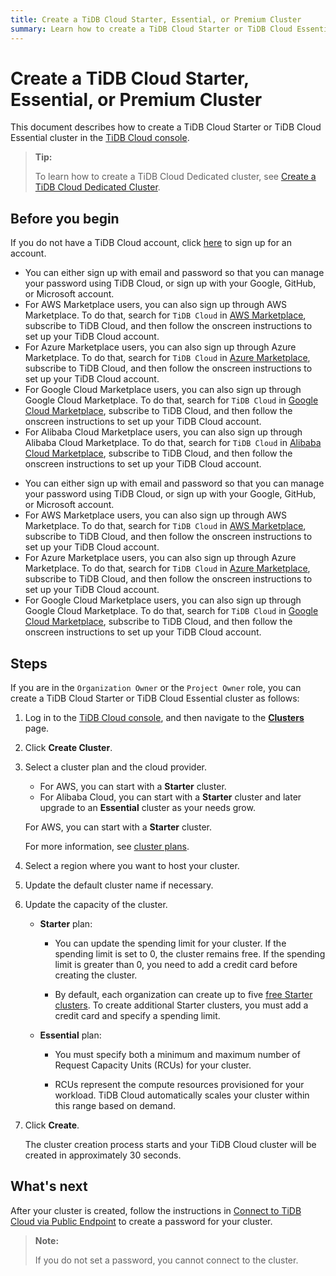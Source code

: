 ```yaml
---
title: Create a TiDB Cloud Starter, Essential, or Premium Cluster
summary: Learn how to create a TiDB Cloud Starter or TiDB Cloud Essential cluster.
---
```


# Create a TiDB Cloud Starter, Essential, or Premium Cluster

This document describes how to create a TiDB Cloud Starter or TiDB Cloud Essential cluster in the [TiDB Cloud console](https://tidbcloud.com/).

> **Tip:**
>
> To learn how to create a TiDB Cloud Dedicated cluster, see [Create a TiDB Cloud Dedicated Cluster](/tidb-cloud/create-tidb-cluster.md).

## Before you begin

If you do not have a TiDB Cloud account, click [here](https://tidbcloud.com/signup) to sign up for an account.

<CustomContent language="en,zh">

- You can either sign up with email and password so that you can manage your password using TiDB Cloud, or sign up with your Google, GitHub, or Microsoft account.
- For AWS Marketplace users, you can also sign up through AWS Marketplace. To do that, search for `TiDB Cloud` in [AWS Marketplace](https://aws.amazon.com/marketplace), subscribe to TiDB Cloud, and then follow the onscreen instructions to set up your TiDB Cloud account.
- For Azure Marketplace users, you can also sign up through Azure Marketplace. To do that, search for `TiDB Cloud` in [Azure Marketplace](https://azuremarketplace.microsoft.com), subscribe to TiDB Cloud, and then follow the onscreen instructions to set up your TiDB Cloud account.
- For Google Cloud Marketplace users, you can also sign up through Google Cloud Marketplace. To do that, search for `TiDB Cloud` in [Google Cloud Marketplace](https://console.cloud.google.com/marketplace), subscribe to TiDB Cloud, and then follow the onscreen instructions to set up your TiDB Cloud account.
- For Alibaba Cloud Marketplace users, you can also sign up through Alibaba Cloud Marketplace. To do that, search for `TiDB Cloud` in [Alibaba Cloud Marketplace](https://marketplace.alibabacloud.com/), subscribe to TiDB Cloud, and then follow the onscreen instructions to set up your TiDB Cloud account.

</CustomContent>

<CustomContent language="ja">

- You can either sign up with email and password so that you can manage your password using TiDB Cloud, or sign up with your Google, GitHub, or Microsoft account.
- For AWS Marketplace users, you can also sign up through AWS Marketplace. To do that, search for `TiDB Cloud` in [AWS Marketplace](https://aws.amazon.com/marketplace), subscribe to TiDB Cloud, and then follow the onscreen instructions to set up your TiDB Cloud account.
- For Azure Marketplace users, you can also sign up through Azure Marketplace. To do that, search for `TiDB Cloud` in [Azure Marketplace](https://azuremarketplace.microsoft.com), subscribe to TiDB Cloud, and then follow the onscreen instructions to set up your TiDB Cloud account.
- For Google Cloud Marketplace users, you can also sign up through Google Cloud Marketplace. To do that, search for `TiDB Cloud` in [Google Cloud Marketplace](https://console.cloud.google.com/marketplace), subscribe to TiDB Cloud, and then follow the onscreen instructions to set up your TiDB Cloud account.

</CustomContent>

## Steps

If you are in the `Organization Owner` or the `Project Owner` role, you can create a TiDB Cloud Starter or TiDB Cloud Essential cluster as follows:

1. Log in to the [TiDB Cloud console](https://tidbcloud.com/), and then navigate to the [**Clusters**](https://tidbcloud.com/project/clusters) page.

2. Click **Create Cluster**.

3. Select a cluster plan and the cloud provider.

    <CustomContent language="en,zh">

    - For AWS, you can start with a **Starter** cluster.
    - For Alibaba Cloud, you can start with a **Starter** cluster and later upgrade to an **Essential** cluster as your needs grow.

    </CustomContent>

    <CustomContent language="ja">

    For AWS, you can start with a **Starter** cluster.

    </CustomContent>

    For more information, see [cluster plans](/tidb-cloud/select-cluster-tier.md).

4. Select a region where you want to host your cluster.

5. Update the default cluster name if necessary.

6. Update the capacity of the cluster.

    - **Starter** plan:

        - You can update the spending limit for your cluster. If the spending limit is set to 0, the cluster remains free. If the spending limit is greater than 0, you need to add a credit card before creating the cluster.

        - By default, each organization can create up to five [free Starter clusters](/tidb-cloud/select-cluster-tier.md#tidb-cloud-serverless). To create additional Starter clusters, you must add a credit card and specify a spending limit.

    - **Essential** plan:

        - You must specify both a minimum and maximum number of Request Capacity Units (RCUs) for your cluster.

        - RCUs represent the compute resources provisioned for your workload. TiDB Cloud automatically scales your cluster within this range based on demand.

7. Click **Create**.

    The cluster creation process starts and your TiDB Cloud cluster will be created in approximately 30 seconds.

## What's next

After your cluster is created, follow the instructions in [Connect to TiDB Cloud via Public Endpoint](/tidb-cloud/connect-via-standard-connection-serverless.md) to create a password for your cluster.

> **Note:**
>
> If you do not set a password, you cannot connect to the cluster.
